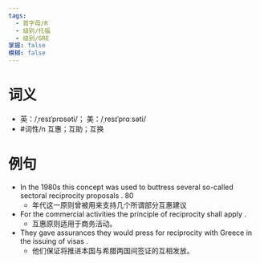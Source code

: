 ```yaml
---
tags:
  - 首字母/R
  - 级别/托福
  - 级别/GRE
掌握: false
模糊: false
---
```

# 词义
- 英：/ˌresɪˈprɒsəti/； 美：/ˌresɪˈprɑːsəti/
- #词性/n  互惠；互助；互换
# 例句
- In the 1980s this concept was used to buttress several so-called sectoral reciprocity proposals . 80
	- 年代这一原则曾被用来支持几个所谓部分互惠建议
- For the commercial activities the principle of reciprocity shall apply .
	- 互惠原则适用于商务活动。
- They gave assurances they would press for reciprocity with Greece in the issuing of visas .
	- 他们保证将推进本国与希腊两国间签证的互相发放。
